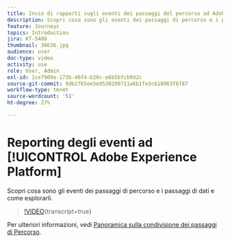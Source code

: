 ```yaml
---
title: Invio di rapporti sugli eventi dei passaggi del percorso ad Adobe Experience Platform
description: Scopri cosa sono gli eventi dei passaggi di percorso e i passaggi di dati e come esplorarli.
feature: Journeys
topics: Introduction
jira: KT-5488
thumbnail: 36636.jpg
audience: user
doc-type: video
activity: use
role: User, Admin
exl-id: 1ce7909e-173b-46f4-b20c-e6b5bfcb9d2c
source-git-commit: 9db2765ee5e9520280711a6b1fe3c618963f6f87
workflow-type: tm+mt
source-wordcount: '51'
ht-degree: 27%

---
```


# Reporting degli eventi ad [!UICONTROL Adobe Experience Platform]

Scopri cosa sono gli eventi dei passaggi di percorso e i passaggi di dati e come esplorarli.

>[!VIDEO](https://video.tv.adobe.com/v/36636?learn=on){transcript=true}

Per ulteriori informazioni, vedi [Panoramica sulla condivisione dei passaggi di Percorso](https://experienceleague.adobe.com/docs/journeys/using/building-journeys/sharing-journey-steps/sharing-overview.html?lang=en).
